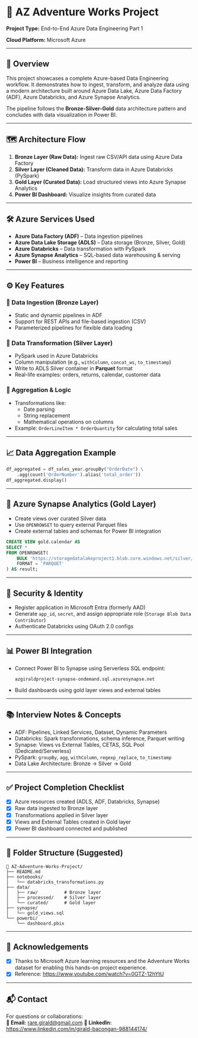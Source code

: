 # 🚀 AZ Adventure Works Project
**Project Type:** End-to-End Azure Data Engineering Part 1

**Cloud Platform:** Microsoft Azure  

---

## 📌 Overview

This project showcases a complete Azure-based Data Engineering workflow. It demonstrates how to ingest, transform, and analyze data using a modern architecture built around Azure Data Lake, Azure Data Factory (ADF), Azure Databricks, and Azure Synapse Analytics.

The pipeline follows the **Bronze-Silver-Gold** data architecture pattern and concludes with data visualization in Power BI.

---

## 🗺️ Architecture Flow

1. **Bronze Layer (Raw Data):** Ingest raw CSV/API data using Azure Data Factory
2. **Silver Layer (Cleaned Data):** Transform data in Azure Databricks (PySpark)
3. **Gold Layer (Curated Data):** Load structured views into Azure Synapse Analytics
4. **Power BI Dashboard:** Visualize insights from curated data

---

## 🛠️ Azure Services Used

- **Azure Data Factory (ADF)** – Data ingestion pipelines
- **Azure Data Lake Storage (ADLS)** – Data storage (Bronze, Silver, Gold)
- **Azure Databricks** – Data transformation with PySpark
- **Azure Synapse Analytics** – SQL-based data warehousing & serving
- **Power BI** – Business intelligence and reporting

---

## ⚙️ Key Features

### 🔹 Data Ingestion (Bronze Layer)

- Static and dynamic pipelines in ADF
- Support for REST APIs and file-based ingestion (CSV)
- Parameterized pipelines for flexible data loading

### 🔸 Data Transformation (Silver Layer)

- PySpark used in Azure Databricks
- Column manipulation (e.g., `withColumn`, `concat_ws`, `to_timestamp`)
- Write to ADLS Silver container in **Parquet** format
- Real-life examples: orders, returns, calendar, customer data

### 🔶 Aggregation & Logic

- Transformations like:
  - Date parsing
  - String replacement
  - Mathematical operations on columns
- Example: `OrderLineItem * OrderQuantity` for calculating total sales

---

## 📈 Data Aggregation Example

```python
df_aggregated = df_sales_year.groupBy("OrderDate") \
    .agg(count('OrderNumber').alias('total_order'))
df_aggregated.display()
```

---

## 🧠 Azure Synapse Analytics (Gold Layer)

- Create views over curated Silver data
- Use `OPENROWSET` to query external Parquet files
- Create external tables and schemas for Power BI integration

```sql
CREATE VIEW gold.calendar AS
SELECT *
FROM OPENROWSET(
    BULK 'https://storagedatalakeproject1.blob.core.windows.net/silver/AdventureWorks_Calendar',
    FORMAT = 'PARQUET'
) AS result;
```

---

## 🔐 Security & Identity

- Register application in Microsoft Entra (formerly AAD)
- Generate `app_id`, `secret`, and assign appropriate role (`Storage Blob Data Contributor`)
- Authenticate Databricks using OAuth 2.0 configs

---

## 📊 Power BI Integration

- Connect Power BI to Synapse using Serverless SQL endpoint:
  ```
  azgiraldproject-synapse-ondemand.sql.azuresynapse.net
  ```
- Build dashboards using gold layer views and external tables

---

## 📚 Interview Notes & Concepts

- ADF: Pipelines, Linked Services, Dataset, Dynamic Parameters
- Databricks: Spark transformations, schema inference, Parquet writing
- Synapse: Views vs External Tables, CETAS, SQL Pool (Dedicated/Serverless)
- PySpark: `groupBy`, `agg`, `withColumn`, `regexp_replace`, `to_timestamp`
- Data Lake Architecture: Bronze → Silver → Gold

---

## ✅ Project Completion Checklist

- [x] Azure resources created (ADLS, ADF, Databricks, Synapse)
- [x] Raw data ingested to Bronze layer
- [x] Transformations applied in Silver layer
- [x] Views and External Tables created in Gold layer
- [x] Power BI dashboard connected and published

---

## 📂 Folder Structure (Suggested)

```
📁 AZ-Adventure-Works-Project/
├── README.md
├── notebooks/
│   └── databricks_transformations.py
├── data/
│   ├── raw/          # Bronze layer
│   ├── processed/    # Silver layer
│   └── curated/      # Gold layer
├── synapse/
│   └── gold_views.sql
└── powerbi/
    └── dashboard.pbix
```

---

## 🤝 Acknowledgements
- [x] Thanks to Microsoft Azure learning resources and the Adventure Works dataset for enabling this hands-on project experience.
- [x] Reference: https://www.youtube.com/watch?v=0GTZ-12hYtU
---

## 📬 Contact
For questions or collaborations:  
**📧 Email:** rare.girald@gmail.com
**🔗 LinkedIn:** https://www.linkedin.com/in/girald-bacongan-988144174/

